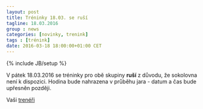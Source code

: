 ```yaml
---
layout: post
title: Tréninky 18.03. se ruší
tagline: 18.03.2016
group : news
categories: [novinky, trenink]
tags : [trénink]
date: 2016-03-18 18:00:00+01:00 CET
---
```

{% include JB/setup %}

V pátek 18.03.2016 se tréninky pro obě skupiny **ruší** z důvodu, že sokolovna není k dispozici.
Hodina bude nahrazena v průběhu jara - datum a čas bude upřesněn později.

Vaši [trenéři](/treneri)
